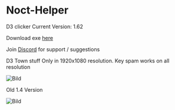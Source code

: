 # Noct-Helper
D3 clicker
Current Version: 1.62

Download exe [here](https://github.com/Akayaakuma/Noct-Helper/releases/tag/1.62) 

Join [Discord](https://discord.gg/ad4bcJZ) for support / suggestions

D3 Town stuff Only in 1920x1080 resolution. Key spam works on all resolution

![Bild](https://i.imgur.com/XiIynAH.png)



Old 1.4 Version 

![Bild](https://i.imgur.com/XLlNFik.png)
